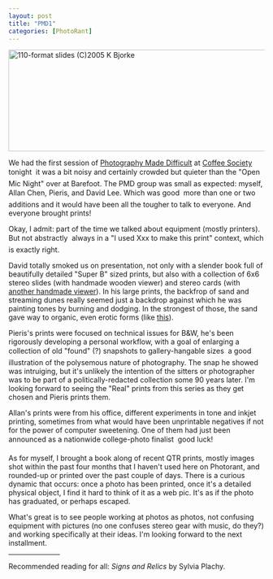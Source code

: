```yaml
---
layout: post
title: "PMD1"
categories: [PhotoRant]
---
```

<img src="/pix2005/pmd1.jpg" width=807 height=200 border=0 title="110-format slides (C)2005 K Bjorke">

We had the first session of <a href="http://photo.meetup.com/339/">Photography Made Difficult</a> at <a href="http://www.coffeesociety.com/">Coffee Society</a> tonight &#151; it was a bit noisy and certainly crowded but quieter than the "Open Mic Night" over at Barefoot. The PMD group was small as expected: myself, Allan Chen, Pieris, and David Lee. Which was good &#151; more than one or two additions and it would have been all the tougher to talk to everyone. And everyone brought prints!

Okay, I admit: part of the time we talked about equipment (mostly printers). But not abstractly &#151; always in a "I used Xxx to make this print" context, which is exactly right.

David totally smoked us on presentation, not only with a slender book full of beautifully detailed "Super B" sized prints, but also with a collection of 6x6 stereo slides (with handmade wooden viewer) and stereo cards (with <a href="http://www.rmm3d.com/viewers/alii.html">another handmade viewer</a>). In his large prints, the backfrop of sand and streaming dunes really seemed just a backdrop against which he was painting tones by burning and dodging. In the strongest of those, the sand gave way to organic, even erotic forms (like <a href="http://art.goantiques.com/search/images.jsp?id=269546">this</a>).

Pieris's prints were focused on technical issues for B&W, he's been rigorously developing a personal workflow, with a goal of enlarging a collection of old "found" (?) snapshots to gallery-hangable sizes &#151; a good illustration of the polysemous nature of photography. The snap he showed was intruiging, but it's unlikely the intention of the sitters or photographer was to be part of a politically-redacted collection some 90 years later. I'm looking forward to seeing the "Real" prints from this series as they get chosen and Pieris prints them.

Allan's prints were from his office, different experiments in tone and inkjet printing, sometimes from what would have been unprintable negatives if not for the power of computer sweetening. One of them had just been announced as a nationwide college-photo finalist &#151; good luck!

As for myself, I brought a book along of recent QTR prints, mostly images shot within the past four months that I haven't used here on Photorant, and rounded-up or printed over the past couple of days. There is a curious dynamic that occurs: once a photo has been printed, once it's a detailed physical object, I find it hard to think of it as a web pic.  It's as if the photo has graduated, or perhaps escaped.

What's great is to see people working at photos as photos, not confusing equipment with pictures (no one confuses stereo gear with music, do they?) and working specifically at their ideas. I'm looking forward to the next installment.

<hr align="center" width="20%">

Recommended reading for all: <i>Signs and Relics</i> by Sylvia Plachy.

